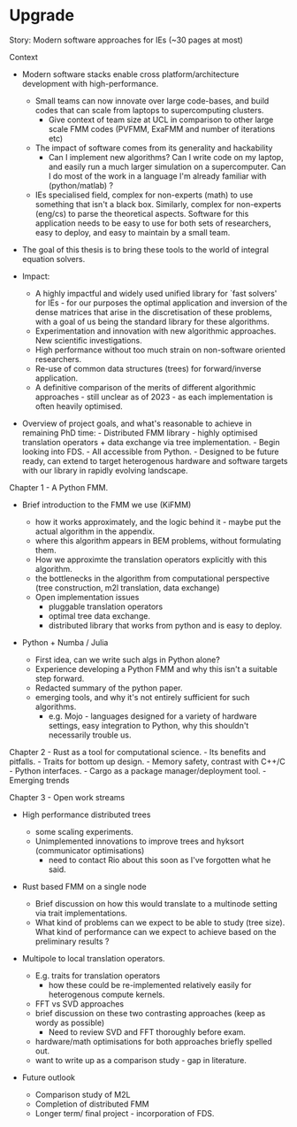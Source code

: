 # Upgrade

Story: Modern software approaches for IEs (~30 pages at most)

Context 
- Modern software stacks enable cross platform/architecture development with high-performance.
    - Small teams can now innovate over large code-bases, and build codes that can scale from laptops to supercomputing clusters.
        - Give context of team size at UCL in comparison to other large scale FMM codes (PVFMM, ExaFMM and number of iterations etc)
    - The impact of software comes from its generality and hackability
        - Can I implement new algorithms? Can I write code on my laptop, and easily run a much larger simulation on a supercomputer. Can I do most of the work in a language I'm already familiar with (python/matlab) ?
    - IEs specialised field, complex for non-experts (math) to use something that isn't a black box. Similarly, complex for non-experts (eng/cs) to parse the theoretical aspects. Software for this application needs to be easy to use for both sets of researchers, easy to deploy, and easy to maintain by a small team.

- The goal of this thesis is to bring these tools to the world of integral equation solvers.
- Impact:
    - A highly impactful and widely used unified library for `fast solvers' for IEs - for our purposes the optimal application and inversion of the dense matrices that arise in the discretisation of these problems, with a goal of us being the standard library for these algorithms.
    - Experimentation and innovation with new algorithmic approaches. New scientific investigations.
    - High performance without too much strain on non-software oriented researchers.
    - Re-use of common data structures (trees) for forward/inverse application.
    - A definitive comparison of the merits of different algorithmic approaches - still unclear as of 2023 - as each implementation is often heavily optimised.

- Overview of project goals, and what's reasonable to achieve in remaining PhD time:
        - Distributed FMM library
            - highly optimised translation operators + data exchange via tree implementation.
        - Begin looking into FDS.
        - All accessible from Python.
        - Designed to be future ready, can extend to target heterogenous hardware and software targets with our library in rapidly evolving landscape.

Chapter 1 - A Python FMM.
- Brief introduction to the FMM we use (KiFMM)
    - how it works approximately, and the logic behind it - maybe put the actual algorithm in the appendix.
    - where this algorithm appears in BEM problems, without formulating them.
    - How we approximte the translation operators explicitly with this algorithm.
    - the bottlenecks in the algorithm from computational perspective (tree construction, m2l translation, data exchange)
    - Open implementation issues
        - pluggable translation operators
        - optimal tree data exchange.
        - distributed library that works from python and is easy to deploy.

- Python + Numba / Julia
    - First idea, can we write such algs in Python alone?
    - Experience developing a Python FMM and why this isn't a suitable step forward.
    - Redacted summary of the python paper.
    - emerging tools, and why it's not entirely sufficient for such algorithms. 
         - e.g. Mojo - languages designed for a variety of hardware settings, easy integration to Python, why this shouldn't necessarily trouble us.

Chapter 2 - Rust as a tool for computational science.
    - Its benefits and pitfalls.
        - Traits for bottom up design.
        - Memory safety, contrast with C++/C
        - Python interfaces.
        - Cargo as a package manager/deployment tool.
    - Emerging trends

Chapter 3 - Open work streams

- High performance distributed trees
    - some scaling experiments.
    - Unimplemented innovations to improve trees and hyksort (communicator optimisations)
        - need to contact Rio about this soon as I've forgotten what he said.

- Rust based FMM on a single node
    - Brief discussion on how this would translate to a multinode setting via trait implementations.
    - What kind of problems can we expect to be able to study (tree size). What kind of performance  can we expect to achieve based on the preliminary results ?

- Multipole to local translation operators.
    - E.g. traits for translation operators
        - how these could be re-implemented relatively easily for heterogenous compute kernels.
    - FFT vs SVD approaches
    - brief discussion on these two contrasting approaches (keep as wordy as possible)
        - Need to review SVD and FFT thoroughly before exam.
    - hardware/math optimisations for both approaches briefly spelled out.
    - want to write up as a comparison study - gap in literature.

- Future outlook
    - Comparison study of M2L
    - Completion of distributed FMM
    - Longer term/ final project - incorporation of FDS.
